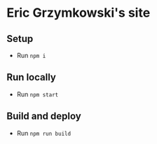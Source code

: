 # Eric Grzymkowski's site

## Setup
* Run `npm i`

## Run locally
* Run `npm start`

## Build and deploy
* Run `npm run build`

